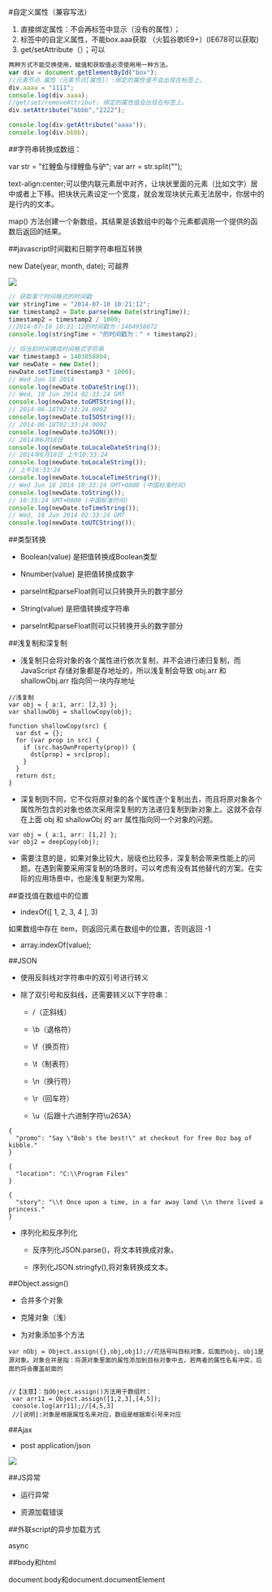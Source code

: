 #自定义属性（兼容写法）

1. 直接绑定属性：不会再标签中显示（没有的属性）；
2. 标签中的自定义属性，不能box.aaa获取
（火狐谷歌IE9+）(IE678可以获取)
3. get/setAttribute（）；可以

```javascript
两种方式不能交换使用，赋值和获取值必须使用用一种方法。
var div = document.getElementById("box");
//元素节点.属性（元素节点[属性]）:绑定的属性值不会出现在标签上。
div.aaaa = "1111";
console.log(div.aaaa);
//get/set/removeAttribut: 绑定的属性值会出现在标签上。
div.setAttribute("bbbb","2222");

console.log(div.getAttribute("aaaa"));
console.log(div.bbbb);
```




##字符串转换成数组：

var str = "红鲤鱼与绿鲤鱼与驴";
var arr =  str.split("");




text-align:center;可以使内联元素居中对齐，让块状里面的元素（比如文字）居中或者上下移。把块状元素设定一个宽度，就会发现块状元素无法居中，你居中的是行内的文本。



map() 方法创建一个新数组，其结果是该数组中的每个元素都调用一个提供的函数后返回的结果。



##javascript时间戳和日期字符串相互转换

new Date(year, month, date);  可越界

![](/assets/360截图20171211102720134.jpg)

```js
// 获取某个时间格式的时间戳
var stringTime = "2014-07-10 10:21:12";
var timestamp2 = Date.parse(new Date(stringTime));
timestamp2 = timestamp2 / 1000;
//2014-07-10 10:21:12的时间戳为：1404958872 
console.log(stringTime + "的时间戳为：" + timestamp2);

// 将当前时间换成时间格式字符串
var timestamp3 = 1403058804;
var newDate = new Date();
newDate.setTime(timestamp3 * 1000);
// Wed Jun 18 2014 
console.log(newDate.toDateString());
// Wed, 18 Jun 2014 02:33:24 GMT 
console.log(newDate.toGMTString());
// 2014-06-18T02:33:24.000Z
console.log(newDate.toISOString());
// 2014-06-18T02:33:24.000Z 
console.log(newDate.toJSON());
// 2014年6月18日 
console.log(newDate.toLocaleDateString());
// 2014年6月18日 上午10:33:24 
console.log(newDate.toLocaleString());
// 上午10:33:24 
console.log(newDate.toLocaleTimeString());
// Wed Jun 18 2014 10:33:24 GMT+0800 (中国标准时间)
console.log(newDate.toString());
// 10:33:24 GMT+0800 (中国标准时间) 
console.log(newDate.toTimeString());
// Wed, 18 Jun 2014 02:33:24 GMT
console.log(newDate.toUTCString());

```


##类型转换

- Boolean(value) 是把值转换成Boolean类型

- Nnumber(value) 是把值转换成数字

- parseInt和parseFloat则可以只转换开头的数字部分

- String(value) 是把值转换成字符串

- parseInt和parseFloat则可以只转换开头的数字部分


##浅复制和深复制

- 浅复制只会将对象的各个属性进行依次复制，并不会进行递归复制，而 JavaScript 存储对象都是存地址的，所以浅复制会导致 obj.arr 和 shallowObj.arr 指向同一块内存地址

```
//浅复制
var obj = { a:1, arr: [2,3] };
var shallowObj = shallowCopy(obj);

function shallowCopy(src) {
  var dst = {};
  for (var prop in src) {
    if (src.hasOwnProperty(prop)) {
      dst[prop] = src[prop];
    }
  }
  return dst;
}
```

- 深复制则不同，它不仅将原对象的各个属性逐个复制出去，而且将原对象各个属性所包含的对象也依次采用深复制的方法递归复制到新对象上。这就不会存在上面 obj 和 shallowObj 的 arr 属性指向同一个对象的问题。

```
var obj = { a:1, arr: [1,2] };
var obj2 = deepCopy(obj);
```


- 需要注意的是，如果对象比较大，层级也比较多，深复制会带来性能上的问题。在遇到需要采用深复制的场景时，可以考虑有没有其他替代的方案。在实际的应用场景中，也是浅复制更为常用。



##查找值在数组中的位置

- indexOf([ 1, 2, 3, 4 ], 3)

如果数组中存在 item，则返回元素在数组中的位置，否则返回 -1

- array.indexOf(value);



##JSON

- 使用反斜线对字符串中的双引号进行转义


- 除了双引号和反斜线，还需要转义以下字符串：

  - \/（正斜线）
  
  - \b（退格符）
  
  - \f（换页符）
  
  - \t（制表符）
  
  - \n（换行符）
  
  - \r（回车符）
  
  - \u（后跟十六进制字符\u263A）


```
{
  "promo": "Say \"Bob's the best!\" at checkout for free 8oz bag of kibble."
}

{
  "location": "C:\\Program Files"
}

{
  "story": "\\t Once upon a time, in a far away land \\n there lived a princess."
}
```

- 序列化和反序列化

  - 反序列化JSON.parse()，将文本转换成对象。
  
  - 序列化JSON.stringfy(),将对象转换成文本。



##Object.assign()

- 合并多个对象

- 克隆对象（浅）

- 为对象添加多个方法

```
var nObj = Object.assign({},obj,obj1);//花括号叫目标对象，后面的obj、obj1是源对象。对象合并是指：将源对象里面的属性添加到目标对象中去，若两者的属性名有冲突，后面的将会覆盖前面的

   
//【注意】：当Object.assign()方法用于数组时：
 var arr11 = Object.assign([1,2,3],[4,5]);
 console.log(arr11);//[4,5,3]
 //[说明]:对象是根据属性名来对应，数组是根据索引号来对应   
```


##Ajax

- post application/json 

![](/assets/360截图20171205155857590.jpg)




##JS异常

- 运行异常

- 资源加载错误




##外联script的异步加载方式

async




##body和html

document.body和document.documentElement
